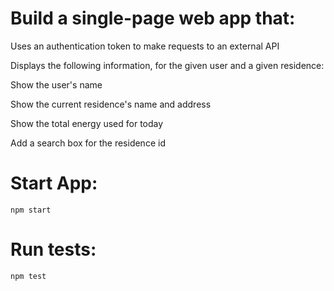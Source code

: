 # Build a single-page web app that:

Uses an authentication token to make requests to an external API

Displays the following information, for the given user and a given residence:

Show the user's name

Show the current residence's name and address

Show the total energy used for today

Add a search box for the residence id

# Start App:
`npm start`
# Run tests:
`npm test`